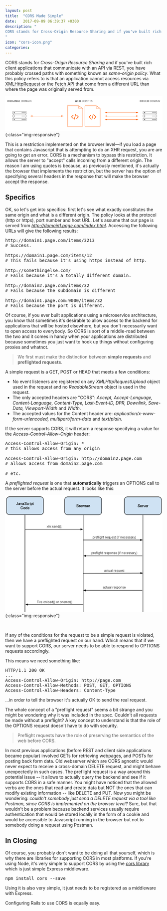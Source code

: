 ```yaml
---
layout: post
title:  "CORS Made Simple"
date:   2017-09-09 06:39:37 +0300
description: "
CORS stands for Cross-Origin Resource Sharing and if you've built rich client applications that communicate with an API via REST, you have probably crossed paths with something known as <i>same-origin policy</i>. What this policy refers to is that an application cannot access resources via XMLHttpRequest that come from a different URL than where the page was originally served from. This is a restriction implemented on the browser level—if you load a page that contains Javascript that is attempting to do an XHR request, you are are going to get an error...
"
icon: "cors-icon.png"
categories:
---
```

CORS stands for *Cross-Origin Resource Sharing* and if you've built rich client applications that communicate with an API via REST, you have probably crossed paths with something known as *same-origin policy*. What this policy refers to is that an application cannot access resources via [XMLHttpRequest](https://www.w3schools.com/xml/xml_http.asp) or the [Fetch API](https://developers.google.com/web/updates/2015/03/introduction-to-fetch) that come from a different URL than where the page was originally served from. 

![image-title-here](/images/cors.png){:class="img-responsive"}

This is a restriction implemented on the browser level—if you load a page that contains Javascript that is attempting to do an XHR request, you are are going to get an error. CORS is a mechanism to bypass this restriction. It allows the server to "accept" calls incoming from a different origin. The reason I am using quotes is because, as previously mentioned, it's actually the browser that implements the restriction, but the server has the option of specifying several headers in the response that will make the browser accept the response.

## Specifics
OK, so let's get into specifics: first let's see what exactly constitutes the same origin and what is a different origin. The policy looks at the protocol (http or https), port number and host URL. Let's assume that our page is served from *http://domain1.page.com/index.html*. Accessing the following URLs will give the following results:

<pre>
http://domain1.page.com/items/3213
# Success.

https://domain1.page.com/items/12
# This fails because it's using https instead of http.

http://somethingelse.com/
# Fails because it's a totally different domain.

http://domain2.page.com/items/32
# Fails because the subdomain is different

http://domain1.page.com:9000/items/32
# Fails because the port is different.
</pre>

Of course, if you ever built applications using a microservice architecture, you know that sometimes it's desirable to allow access to the backend for applications that will be hosted elsewhere, but you don't necessarily want to open access to everybody. So CORS is sort of a middle-road between the two and it comes in handy when your applications are distributed because sometimes you just want to hook up things without configuring proxies and whatnot.

<blockquote>
We first must make the distinction between <b>simple requests</b> and <b>preflighted requests</b>.
</blockquote>

A simple request is a GET, POST or HEAD that meets a few conditions:

* No event listeners are registered on any *XMLHttpRequestUpload* object used in the request and no *ReadableStream* object is used in the request.
* The only accepted headers are "CORS": *Accept, Accept-Language, Content-Language, Content-Type, Last-Event-ID, DPR, Downlink, Save-Data, Viewport-Width* and *Width*.
* The accepted values for the Content header are: *application/x-www-form-urlencoded, multipart/form-data* and *text/plain*.

If the server supports CORS, it will return a response specifying a value for the *Access-Control-Allow-Origin* header:

<pre>
Access-Control-Allow-Origin: *
# this allows access from any origin

Access-Control-Allow-Origin: http://domain2.page.com
# allows access from domain2.page.com

# etc.
</pre>

A *preflighted request* is one that **automatically** triggers an OPTIONS call to the server before the actual request. It looks like this:

![image-title-here](/images/cors_flow.png){:class="img-responsive"}

<br />

If any of the conditions for the request to be a simple request is violated, then we have a preflighted request on our hand. Which means that if we want to support CORS, our server needs to be able to respond to OPTIONS requests accordingly.

This means we need something like:

<pre>
HTTP/1.1 200 OK
...
Access-Control-Allow-Origin: http://page.com
Access-Control-Allow-Methods: POST, GET, OPTIONS
Access-Control-Allow-Headers: Content-Type
</pre>

...in order to tell the browser it's actually OK to send the real request.

The whole concept of a "preflight request" seems a bit strange and you might be wondering why it was included in the spec. Couldn't all requests be made without a preflight? A key concept to understand is that the role of the OPTIONS request doesn't have to do with security.

<blockquote>
Preflight requests have the role of preserving the semantics of the web before CORS.
</blockquote>

In most previous applications (before REST and client side applications became popular) involved GETs for retrieving webpages, and POSTs for posting back form data. Old webserver which are CORS agnostic would never expect to receive a cross-domain DELETE request, and might behave unexpectedly in such cases. The preflight request is a way around this potential issue -- it allows to actually query the backend and see if it supports CORS in a safe manner. You might have noticed that the allowed verbs are the ones that read and create data but NOT the ones that can modify existing information -- like DELETE and PUT. Now you might be wondering: *couldn't somebody just send a DELETE request via a tool like Postman, since CORS is implemented on the browser level?* Sure, but that wouldn't be a problem because backend services usually require authentication that would be stored locally in the form of a cookie and would be accessible to Javascript running in the browser but not to somebody doing a request using Postman. 

## In Closing
Of course, you probably don't want to be doing all that yourself, which is why there are libraries for supporting CORS in most platforms. If you're using Node, it's very simple to support CORS by using the [cors library](https://www.npmjs.com/package/cors) which is just simple Express middleware.

<pre>
npm install cors --save
</pre>

Using it is also very simple, it just needs to be registered as a middleware with Express.

<script src="https://gist.github.com/toaderflorin/de8610422124cce393883120e77e150b.js"></script>

Configuring Rails to use CORS is equally easy.